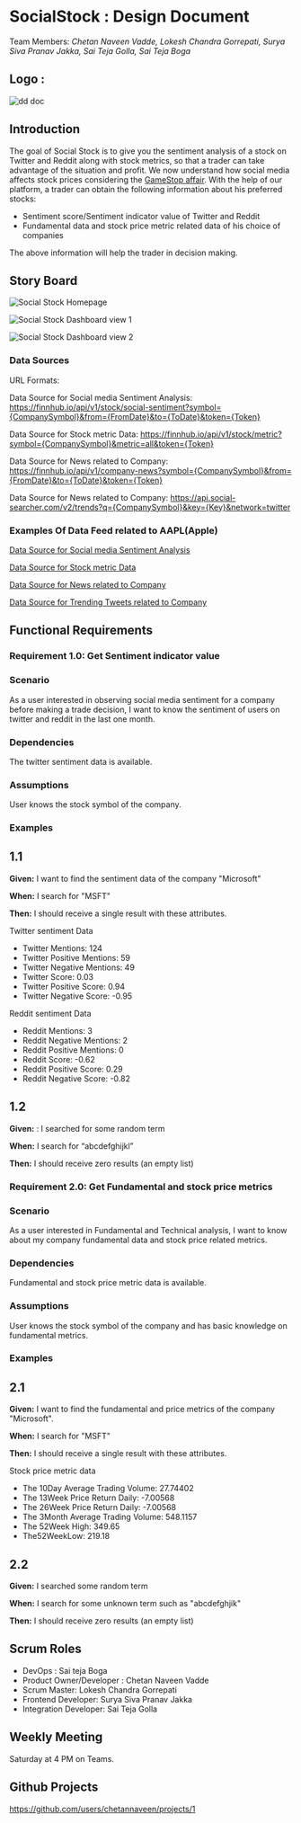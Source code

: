 # SocialStock : Design Document

Team Members: _Chetan Naveen Vadde, Lokesh Chandra Gorrepati, Surya Siva Pranav Jakka, Sai Teja Golla, Sai Teja Boga_

## Logo :

![dd doc](SocialStockLogo.jpg)




## **Introduction**

The goal of Social Stock is to give you the sentiment analysis of a stock on Twitter and Reddit along with stock metrics, so that a trader can take advantage of the situation and profit. We now understand how social media affects stock prices considering the [GameStop affair](https://www.nbcnews.com/business/business-news/gamestop-reddit-explainer-what-s-happening-stock-market-n1255922). 
With the help of our platform, a trader can obtain the following information about his preferred stocks:
*	Sentiment score/Sentiment indicator value of Twitter and Reddit
*	Fundamental data and stock price metric related data of his choice of companies

The above information will help the trader in decision making.


## **Story Board**

![Social Stock Homepage](SocialStockHomePage.jpg)

![Social Stock Dashboard view 1](socialstock_sentiment_page.png)

![Social Stock Dashboard view 2](socialstock_news_page.png)

### **Data Sources**
URL Formats: 

Data Source for Social media Sentiment Analysis: https://finnhub.io/api/v1/stock/social-sentiment?symbol={CompanySymbol}&from={FromDate}&to={ToDate}&token={Token}

Data Source for Stock metric Data: https://finnhub.io/api/v1/stock/metric?symbol={CompanySymbol}&metric=all&token={Token}

Data Source for News related to Company: https://finnhub.io/api/v1/company-news?symbol={CompanySymbol}&from={FromDate}&to={ToDate}&token={Token}

Data Source for News related to Company: https://api.social-searcher.com/v2/trends?q={CompanySymbol}&key={Key}&network=twitter

### Examples Of Data Feed related to AAPL(Apple)

[Data Source for Social media Sentiment Analysis](https://finnhub.io/api/v1/stock/social-sentiment?symbol=AAPL&from=2022-09-22&to=2022-10-22&token=cd7l922ad3iasq2munj0cd7l922ad3iasq2munjg)

[Data Source for Stock metric Data](https://finnhub.io/api/v1/stock/metric?symbol=AAPL&metric=all&token=cd7l922ad3iasq2munj0cd7l922ad3iasq2munjg)

[Data Source for News related to Company](https://finnhub.io/api/v1/company-news?symbol=AAPL&from=2022-09-01&to=2022-10-09&token=cd7l922ad3iasq2munj0cd7l922ad3iasq2munjg)

[Data Source for Trending Tweets related to Company](https://api.social-searcher.com/v2/trends?q=AAPL&key=84115b4028964b26ea46f08761beb279&network=twitter)

## **Functional Requirements**

### **Requirement 1.0: Get Sentiment indicator value**

### **Scenario**

As a user interested in observing social media sentiment for a company before making a trade decision, I want to know the sentiment of users on twitter and reddit in the last one month.

### **Dependencies**

The twitter sentiment data is available.

### **Assumptions**

User knows the stock symbol of the company.

### **Examples**

## 1.1 
**Given:** I want to find the sentiment data of the company "Microsoft"

**When:** I search for "MSFT"

**Then:** I should receive a single result with these attributes.

Twitter sentiment Data

* Twitter Mentions: 124
* Twitter Positive Mentions: 59
* Twitter Negative Mentions: 49
* Twitter Score: 0.03
* Twitter Positive Score: 0.94
* Twitter Negative Score: -0.95

Reddit sentiment Data

* Reddit Mentions: 3
* Reddit Negative Mentions: 2
* Reddit Positive Mentions: 0
* Reddit Score: -0.62
* Reddit Positive Score: 0.29
* Reddit Negative Score: -0.82



## 1.2 
**Given:** : I searched for some random term

**When:** I search for “abcdefghijkl”

**Then:** I should receive zero results (an empty list)


### **Requirement 2.0: Get Fundamental and stock price metrics**

### **Scenario**

As a user interested in Fundamental and Technical analysis, I want to know about my company fundamental data and stock price related metrics.

### **Dependencies**

Fundamental and stock price metric data is available.

### **Assumptions**

User knows the stock symbol of the company and has basic knowledge on fundamental metrics.

### **Examples**

## 2.1 
**Given:** I want to find the fundamental and price metrics of the company "Microsoft". 

**When:** I search for "MSFT"

**Then:** I should receive a single result with these attributes.

Stock price metric data

* The 10Day Average Trading Volume: 27.74402
* The 13Week Price Return Daily: -7.00568
* The 26Week Price Return Daily: -7.00568
* The 3Month Average Trading Volume: 548.1157
* The 52Week High: 349.65
* The52WeekLow: 219.18



## 2.2 
**Given:** I searched some random term

**When:** I search for some unknown term such as "abcdefghjik" 

**Then:** I should receive zero results (an empty list)

## **Scrum Roles**

- DevOps : Sai teja Boga
- Product Owner/Developer : Chetan Naveen Vadde
- Scrum Master: Lokesh Chandra Gorrepati
- Frontend Developer: Surya Siva Pranav Jakka
- Integration Developer: Sai Teja Golla

## **Weekly Meeting**

Saturday at 4 PM on Teams.

## **Github Projects**

https://github.com/users/chetannaveen/projects/1
